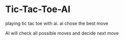 # Tic-Tac-Toe-AI
playing tic tac toe with ai. ai chose the best move

AI will check all possible moves and decide next move
